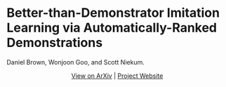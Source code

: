 # Better-than-Demonstrator Imitation Learning via Automatically-Ranked Demonstrations

Daniel Brown, Wonjoon Goo, and Scott Niekum.

<p align="center">
  <a href="https://arxiv.org/abs/1907.03976">View on ArXiv</a> |
  <a href="https://dsbrown1331.github.io/CoRL2019-DREX/">Project Website</a>
</p>

